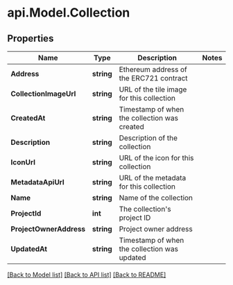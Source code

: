 # api.Model.Collection

## Properties

Name | Type | Description | Notes
------------ | ------------- | ------------- | -------------
**Address** | **string** | Ethereum address of the ERC721 contract | 
**CollectionImageUrl** | **string** | URL of the tile image for this collection | 
**CreatedAt** | **string** | Timestamp of when the collection was created | 
**Description** | **string** | Description of the collection | 
**IconUrl** | **string** | URL of the icon for this collection | 
**MetadataApiUrl** | **string** | URL of the metadata for this collection | 
**Name** | **string** | Name of the collection | 
**ProjectId** | **int** | The collection&#39;s project ID | 
**ProjectOwnerAddress** | **string** | Project owner address | 
**UpdatedAt** | **string** | Timestamp of when the collection was updated | 

[[Back to Model list]](../README.md#documentation-for-models) [[Back to API list]](../README.md#documentation-for-api-endpoints) [[Back to README]](../README.md)

